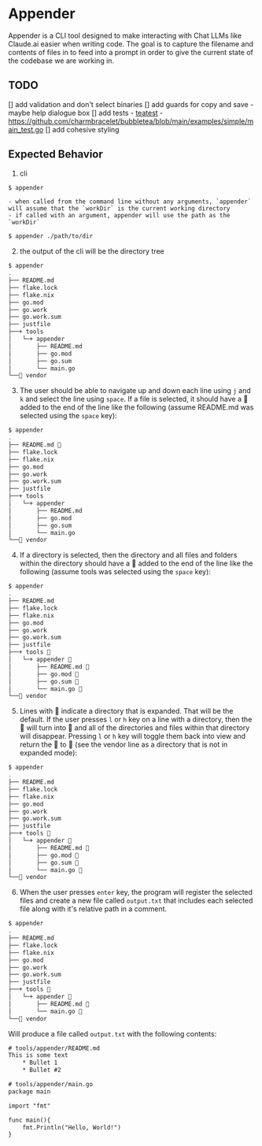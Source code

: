 # Appender

Appender is a CLI tool designed to make interacting with Chat LLMs like Claude.ai easier when writing code.
The goal is to capture the filename and contents of files in to feed into a prompt in order to give the current state of the codebase we are working in.

## TODO

[] add validation and don't select binaries
[] add guards for copy and save - maybe help dialogue box
[] add tests - [teatest](https://github.com/charmbracelet/x/tree/main/exp/teatest) - https://github.com/charmbracelet/bubbletea/blob/main/examples/simple/main_test.go
[] add cohesive styling

## Expected Behavior

1. cli

```sh
$ appender
```

    - when called from the command line without any arguments, `appender` will assume that the `workDir` is the current working directory
    - if called with an argument, appender will use the path as the `workDir`

```sh
$ appender ./path/to/dir
```

2. the output of the cli will be the directory tree

```sh
$ appender
.
├── README.md
├── flake.lock
├── flake.nix
├── go.mod
├── go.work
├── go.work.sum
├── justfile
├──+ tools
│   └─+ appender
│       ├── README.md
│       ├── go.mod
│       ├── go.sum
│       └── main.go
└── vendor
```

3. The user should be able to navigate up and down each line using `j` and `k` and select the line using `space`. If a file is selected, it should have a  added to the end of the line like the following (assume README.md was selected using the `space` key):

```sh
$ appender
.
├── README.md 
├── flake.lock
├── flake.nix
├── go.mod
├── go.work
├── go.work.sum
├── justfile
├──+ tools
│   └─+ appender
│       ├── README.md
│       ├── go.mod
│       ├── go.sum
│       └── main.go
└── vendor
```

4. If a directory is selected, then the directory and all files and folders within the directory should have a  added to the end of the line like the following (assume tools was selected using the `space` key):

```sh
$ appender
.
├── README.md
├── flake.lock
├── flake.nix
├── go.mod
├── go.work
├── go.work.sum
├── justfile
├──+ tools 
│   └─+ appender 
│       ├── README.md 
│       ├── go.mod 
│       ├── go.sum 
│       └── main.go 
└── vendor
```

5. Lines with 󱞣 indicate a directory that is expanded. That will be the default. If the user presses `l` or `h` key on a line with a directory, then the 󱞣 will turn into  and all of the directories and files within that directory will disappear. Pressing `l` or `h` key will toggle them back into view and return the  to 󱞣 (see the vendor line as a directory that is not in expanded mode):

```sh
$ appender
.
├── README.md
├── flake.lock
├── flake.nix
├── go.mod
├── go.work
├── go.work.sum
├── justfile
├──+ tools 
│   └─+ appender 
│       ├── README.md 
│       ├── go.mod 
│       ├── go.sum 
│       └── main.go 
└── vendor
```

6. When the user presses `enter` key, the program will register the selected files and create a new file called `output.txt` that includes each selected file along with it's relative path in a comment.

```sh
$ appender
.
├── README.md
├── flake.lock
├── flake.nix
├── go.mod
├── go.work
├── go.work.sum
├── justfile
├──+ tools 
│   └─+ appender 
│       ├── README.md 
│       └── main.go 
└── vendor
```

Will produce a file called `output.txt` with the following contents:

```txt
# tools/appender/README.md
This is some text
    * Bullet 1
    * Bullet #2

# tools/appender/main.go
package main

import "fmt"

func main(){
    fmt.Println("Hello, World!")
}
```
